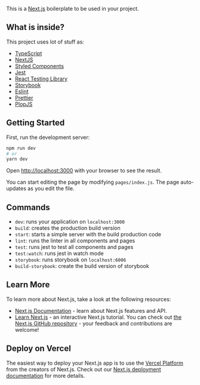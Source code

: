 This is a [Next.js](https://nextjs.org/) boilerplate to be used in your project.

## What is inside?

This project uses lot of stuff as:

- [TypeScript](https://www.typescriptlang.org/)
- [NextJS](https://nextjs.org/)
- [Styled Components](https://styled-components.com/)
- [Jest](https://jestjs.io/)
- [React Testing Library](https://testing-library.com/docs/react-testing-library/intro)
- [Storybook](https://storybook.js.org/)
- [Eslint](https://eslint.org/)
- [Prettier](https://prettier.io/)
- [PlopJS](https://plopjs.com/)

## Getting Started

First, run the development server:

```bash
npm run dev
# or
yarn dev
```

Open [http://localhost:3000](http://localhost:3000) with your browser to see the result.

You can start editing the page by modifying `pages/index.js`. The page auto-updates as you edit the file.

## Commands

- `dev`: runs your application on `localhost:3000`
- `build`: creates the production build version
- `start`: starts a simple server with the build production code
- `lint`: runs the linter in all components and pages
- `test`: runs jest to test all components and pages
- `test:watch`: runs jest in watch mode
- `storybook`: runs storybook on `localhost:6006`
- `build-storybook`: create the build version of storybook

## Learn More

To learn more about Next.js, take a look at the following resources:
- [Next.js Documentation](https://nextjs.org/docs) - learn about Next.js features and API.
- [Learn Next.js](https://nextjs.org/learn) - an interactive Next.js tutorial.
You can check out [the Next.js GitHub repository](https://github.com/vercel/next.js/) - your feedback and contributions are welcome!
## Deploy on Vercel
The easiest way to deploy your Next.js app is to use the [Vercel Platform](https://vercel.com/import?utm_medium=default-template&filter=next.js&utm_source=create-next-app&utm_campaign=create-next-app-readme) from the creators of Next.js.
Check out our [Next.js deployment documentation](https://nextjs.org/docs/deployment) for more details.
